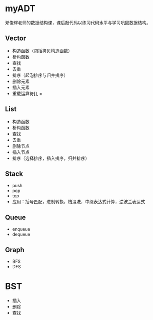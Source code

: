 # myADT

邓俊辉老师的数据结构课，课后敲代码以练习代码水平与学习巩固数据结构。
## Vector
- 构造函数（包括拷贝构造函数）
- 析构函数
- 查找
- 去重
- 排序（起泡排序与归并排序）
- 删除元素
- 插入元素
- 重载运算符[], =

## List
- 构造函数
- 析构函数
- 查找
- 去重
- 删除节点
- 插入节点
- 排序（选择排序，插入排序，归并排序）

## Stack
- push
- pop
- top
- 应用：括号匹配，进制转换，栈混洗，中缀表达式计算，逆波兰表达式

## Queue
- enqueue
- dequeue

## Graph
- BFS
- DFS

# BST
- 插入
- 删除
- 查找
